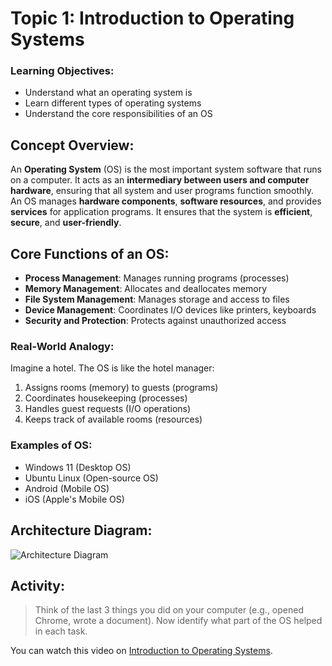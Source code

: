 # Topic 1: Introduction to Operating Systems


### Learning Objectives:
* Understand what an operating system is
* Learn different types of operating systems
* Understand the core responsibilities of an OS


## Concept Overview:
An **Operating System** (OS) is the most important system software that runs on a computer. It acts as an **intermediary between users and computer hardware**, ensuring that all system and user programs function smoothly.
An OS manages **hardware components**, **software resources**, and provides **services** for application programs. It ensures that the system is **efficient**, **secure**, and **user-friendly**.

## Core Functions of an OS:
* **Process Management**: Manages running programs (processes)
* **Memory Management**: Allocates and deallocates memory
* **File System Management**: Manages storage and access to files
* **Device Management**: Coordinates I/O devices like printers, keyboards
* **Security and Protection**: Protects against unauthorized access

### Real-World Analogy:
Imagine a hotel. The OS is like the hotel manager:
1. Assigns rooms (memory) to guests (programs)
2. Coordinates housekeeping (processes)
3. Handles guest requests (I/O operations)
4. Keeps track of available rooms (resources)

### Examples of OS:
* Windows 11 (Desktop OS)
* Ubuntu Linux (Open-source OS)
* Android (Mobile OS)
* iOS (Apple's Mobile OS)


## Architecture Diagram:
![Architecture Diagram](/course-markdowns/OS/images/architecture_diagram.png)


## Activity:
> Think of the last 3 things you did on your computer (e.g., opened Chrome, wrote a document). Now identify what part of the OS helped in each task.


You can watch this video on [Introduction to Operating Systems](https://youtu.be/WJ-UaAaumNA?si=eL0JjOAKSFSHONsI).